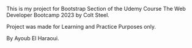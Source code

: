 This is my project for Bootstrap Section of the Udemy Course The Web Developer Bootcamp 2023 by Colt Steel.

Project was made for Learning and Practice Purposes only.

By Ayoub El Haraoui.
